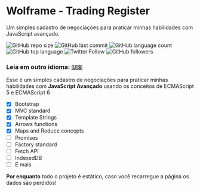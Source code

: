 # Wolframe - Trading Register
Um simples cadastro de negociações para praticar minhas habilidades com JavaScript avançado.

![GitHub repo size](https://img.shields.io/github/repo-size/gabrielgyns/trading-register-wolframe)
![GitHub last commit](https://img.shields.io/github/last-commit/gabrielgyns/trading-register-wolframe)
![GitHub language count](https://img.shields.io/github/languages/count/gabrielgyns/trading-register-wolframe)
![GitHub top language](https://img.shields.io/github/languages/top/gabrielgyns/trading-register-wolframe)
![Twitter Follow](https://img.shields.io/twitter/follow/gabrielgyns?label=Follow%20me&style=social)
![GitHub followers](https://img.shields.io/github/followers/gabrielgyns?label=My%20github&style=social)

### Leia em outro idioma: [:us:](../README.md)

Esse é um simples cadastro de negociações para praticar minhas habilidades com **JavaScript Avançado** usando os conceitos de ECMAScript 5 e ECMAScript 6
- [x] Bootstrap
- [x] MVC standard
- [x] Template Strings
- [x] Arrows functions
- [x] Maps and Reduce concepts
- [ ] Promises
- [ ] Factory standard
- [ ] Fetch API
- [ ] IndexedDB
- [ ] E mais

**Por enquanto** todo o projeto é estático, caso você recarregue a página os dados são perdidos!